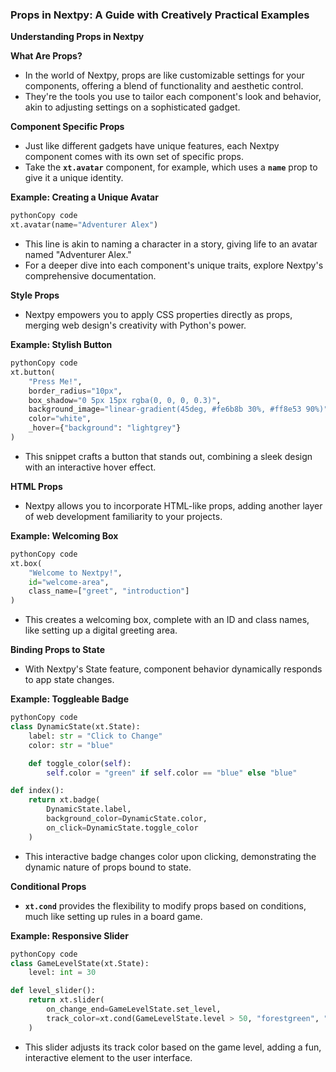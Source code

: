 ### **Props in Nextpy: A Guide with Creatively Practical Examples**

**Understanding Props in Nextpy**

**What Are Props?**

- In the world of Nextpy, props are like customizable settings for your components, offering a blend of functionality and aesthetic control.
- They're the tools you use to tailor each component's look and behavior, akin to adjusting settings on a sophisticated gadget.

**Component Specific Props**

- Just like different gadgets have unique features, each Nextpy component comes with its own set of specific props.
- Take the **`xt.avatar`** component, for example, which uses a **`name`** prop to give it a unique identity.

**Example: Creating a Unique Avatar**

```python
pythonCopy code
xt.avatar(name="Adventurer Alex")

```

- This line is akin to naming a character in a story, giving life to an avatar named "Adventurer Alex."
- For a deeper dive into each component's unique traits, explore Nextpy's comprehensive documentation.

**Style Props**

- Nextpy empowers you to apply CSS properties directly as props, merging web design's creativity with Python's power.

**Example: Stylish Button**

```python
pythonCopy code
xt.button(
    "Press Me!",
    border_radius="10px",
    box_shadow="0 5px 15px rgba(0, 0, 0, 0.3)",
    background_image="linear-gradient(45deg, #fe6b8b 30%, #ff8e53 90%)",
    color="white",
    _hover={"background": "lightgrey"}
)

```

- This snippet crafts a button that stands out, combining a sleek design with an interactive hover effect.

**HTML Props**

- Nextpy allows you to incorporate HTML-like props, adding another layer of web development familiarity to your projects.

**Example: Welcoming Box**

```python
pythonCopy code
xt.box(
    "Welcome to Nextpy!",
    id="welcome-area",
    class_name=["greet", "introduction"]
)

```

- This creates a welcoming box, complete with an ID and class names, like setting up a digital greeting area.

**Binding Props to State**

- With Nextpy's State feature, component behavior dynamically responds to app state changes.

**Example: Toggleable Badge**

```python
pythonCopy code
class DynamicState(xt.State):
    label: str = "Click to Change"
    color: str = "blue"

    def toggle_color(self):
        self.color = "green" if self.color == "blue" else "blue"

def index():
    return xt.badge(
        DynamicState.label,
        background_color=DynamicState.color,
        on_click=DynamicState.toggle_color
    )

```

- This interactive badge changes color upon clicking, demonstrating the dynamic nature of props bound to state.

**Conditional Props**

- **`xt.cond`** provides the flexibility to modify props based on conditions, much like setting up rules in a board game.

**Example: Responsive Slider**

```python
pythonCopy code
class GameLevelState(xt.State):
    level: int = 30

def level_slider():
    return xt.slider(
        on_change_end=GameLevelState.set_level,
        track_color=xt.cond(GameLevelState.level > 50, "forestgreen", "crimson")
    )

```

- This slider adjusts its track color based on the game level, adding a fun, interactive element to the user interface.
